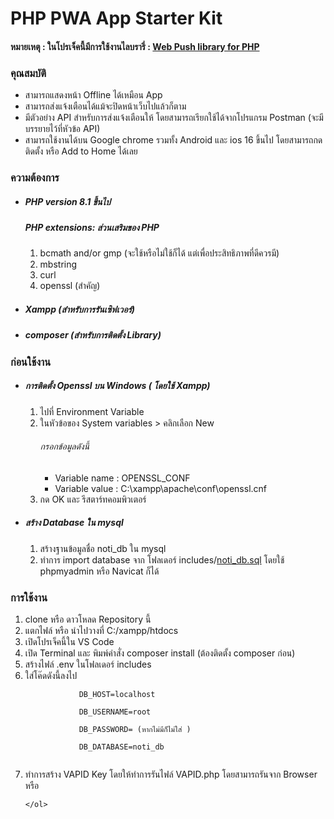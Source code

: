 <h1>PHP PWA App Starter Kit</h1>
<h4>หมายเหตุ : ในโปรเจ็คนี้มีการใช้งานไลบรารี่ : <a href="https://github.com/web-push-libs/web-push-php"> Web Push library for PHP</a> </h4>
<h3>คุณสมบัติ</h3>
<ul>
    <li>สามารถแสดงหน้า Offline ได้เหมือน App</li>
    <li>สามารถส่งแจ้งเตือนได้แม้จะปิดหน้าเว็บไปแล้วก็ตาม</li>
    <li>มีตัวอย่าง API สำหรับการส่งแจ้งเตือนให้ โดยสามารถเรียกใช้ได้จากโปรแกรม Postman (จะมีบรรยายไว้ที่หัวข้อ API) </li>
    <li>สามารถใช้งานได้บน Google chrome รวมทั้ง Android และ ios 16 ขึ้นไป โดยสามารถกดติดตั้ง หรือ Add to Home ได้เลย</li>
</ul>
<h3>ความต้องการ</h5>
    <ul>
        <li><h5>PHP version 8.1 ขึ้นไป </h5></li>
        <h5>PHP extensions: ส่วนเสริมของ PHP</h5>
            <ol>
                <li>bcmath and/or gmp (จะใช้หรือไม่ใช้ก็ได้ แต่เพื่อประสิทธิภาพที่ดีควรมี)</li>
                <li>mbstring</li>
                <li>curl</li>
                <li>openssl (สำคัญ) </li>
            </ol>
        <li><h5>Xampp (สำหรับการรันเซิฟเวอร์)</h5></li>
        <li><h5>composer (สำหรับการติดตั้ง Library)</h5></li>
    </ul>
<h3>ก่อนใช้งาน</h3>
<ul>
   <li><h5>การติดตั้ง Openssl บน Windows ( โดยใช้ Xampp)</h5></li>
    <ol>
        <li>ไปที่ Environment Variable</li>
        <li>ในหัวข้อของ System variables > คลิกเลือก New </li>
        <h6>กรอกข้อมูลดังนี้</h6>
        <ul>
            <li>Variable name : OPENSSL_CONF</li>
            <li>Variable value : C:\xampp\apache\conf\openssl.cnf</li>
        </ul>
        <li>กด OK และ รีสตาร์ทคอมพิวเตอร์</li>
    </ol>
    <li><h5>สร้าง Database ใน mysql</h5></li>
    <ol>
        <li>สร้างฐานข้อมูลชื่อ noti_db ใน mysql</li>
        <li>ทำการ import database จาก โฟลเดอร์ includes/<a href="https://github.com/nuttapong1996/PHP-PWA-App-Starter-kit/blob/main/includes/noti_db.sql">noti_db.sql</a> โดยใช้ phpmyadmin หรือ Navicat ก็ได้ </li>
    </ol>
</ul>
<h3>การใช้งาน</h3>
    <ol>
        <li>clone หรือ ดาวโหลด Repository นี้</li>
        <li>แตกไฟล์ หรือ นำไปวางที่ C:/xampp/htdocs</li>
        <li>เปิดโปรเจ็คนี้ใน VS Code</li>
        <li>เปิด Terminal และ พิมพ์คำสั่ง composer install (ต้องติดตั้ง composer ก่อน)</li>
            <li>สร้างไฟล์ .env ในโฟลเดอร์ includes</li>
        <li>ใส่โค๊ดดังนี้ลงไป</li>
        <code>
            DB_HOST=localhost <br>
            DB_USERNAME=root <br>
            DB_PASSWORD= (หากไม่มีก็ไม่ใส่ ) <br>
            DB_DATABASE=noti_db <br>
        </code>
        <li>ทำการสร้าง VAPID Key โดยให้ทำการรันไฟล์ VAPID.php โดยสามารถรันจาก Browser หรือ </li>
        
    </ol>
